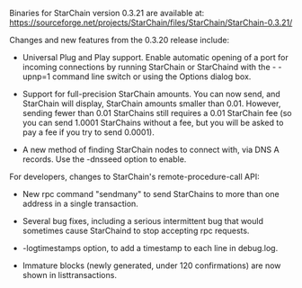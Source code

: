 Binaries for StarChain version 0.3.21 are available at:
  https://sourceforge.net/projects/StarChain/files/StarChain/StarChain-0.3.21/

Changes and new features from the 0.3.20 release include:

* Universal Plug and Play support.  Enable automatic opening of a port for incoming connections by running StarChain or StarChaind with the - -upnp=1 command line switch or using the Options dialog box.

* Support for full-precision StarChain amounts.  You can now send, and StarChain will display, StarChain amounts smaller than 0.01.  However, sending fewer than 0.01 StarChains still requires a 0.01 StarChain fee (so you can send 1.0001 StarChains without a fee, but you will be asked to pay a fee if you try to send 0.0001).

* A new method of finding StarChain nodes to connect with, via DNS A records. Use the -dnsseed option to enable.

For developers, changes to StarChain's remote-procedure-call API:

* New rpc command "sendmany" to send StarChains to more than one address in a single transaction.

* Several bug fixes, including a serious intermittent bug that would sometimes cause StarChaind to stop accepting rpc requests. 

* -logtimestamps option, to add a timestamp to each line in debug.log.

* Immature blocks (newly generated, under 120 confirmations) are now shown in listtransactions.
